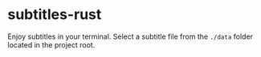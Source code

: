 # subtitles-rust
Enjoy subtitles in your terminal.
Select a subtitle file from the `./data` folder located in the project root.
